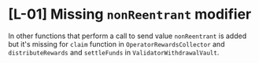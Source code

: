 # [L-01] Missing `nonReentrant` modifier

In other functions that perform a call to send value `nonReentrant` is added but it's missing for `claim` function in `OperatorRewardsCollector` and `distributeRewards` and `settleFunds` in `ValidatorWithdrawalVault`.
